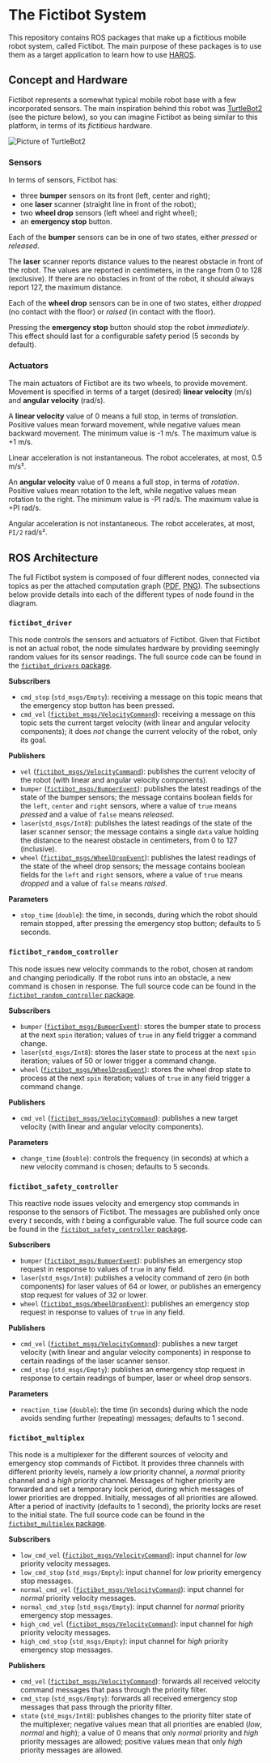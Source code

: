 # The Fictibot System

This repository contains ROS packages that make up a fictitious mobile robot system, called Fictibot.
The main purpose of these packages is to use them as a target application to learn how to use [HAROS](https://github.com/git-afsantos/haros).

## Concept and Hardware

Fictibot represents a somewhat typical mobile robot base with a few incorporated sensors.
The main inspiration behind this robot was [TurtleBot2](https://www.turtlebot.com/turtlebot2/) (see the picture below), so you can imagine Fictibot as being similar to this platform, in terms of its *fictitious* hardware.

![Picture of TurtleBot2](https://www.turtlebot.com/assets/images/turtlebot2e.png)

### Sensors

In terms of sensors, Fictibot has:

- three **bumper** sensors on its front (left, center and right);
- one **laser** scanner (straight line in front of the robot);
- two **wheel drop** sensors (left wheel and right wheel);
- an **emergency stop** button.

Each of the **bumper** sensors can be in one of two states, either *pressed* or *released*.

The **laser** scanner reports distance values to the nearest obstacle in front of the robot.
The values are reported in centimeters, in the range from 0 to 128 (exclusive).
If there are no obstacles in front of the robot, it should always report 127, the maximum distance.

Each of the **wheel drop** sensors can be in one of two states, either *dropped* (no contact with the floor) or *raised* (in contact with the floor).

Pressing the **emergency stop** button should stop the robot *immediately*.
This effect should last for a configurable safety period (5 seconds by default).

### Actuators

The main actuators of Fictibot are its two wheels, to provide movement.
Movement is specified in terms of a target (desired) **linear velocity** (m/s) and **angular velocity** (rad/s).

A **linear velocity** value of 0 means a full stop, in terms of *translation*.
Positive values mean forward movement, while negative values mean backward movement.
The minimum value is -1 m/s. The maximum value is +1 m/s.

Linear acceleration is not instantaneous.
The robot accelerates, at most, 0.5 m/s².

An **angular velocity** value of 0 means a full stop, in terms of *rotation*.
Positive values mean rotation to the left, while negative values mean rotation to the right.
The minimum value is -PI rad/s. The maximum value is +PI rad/s.

Angular acceleration is not instantaneous.
The robot accelerates, at most, `PI/2` rad/s².

## ROS Architecture

The full Fictibot system is composed of four different nodes, connected via topics as per the attached computation graph ([PDF](https://github.com/git-afsantos/haros_tutorials/blob/master/docs/fictibot.pdf), [PNG](https://raw.githubusercontent.com/git-afsantos/haros_tutorials/master/docs/fictibot.png)).
The subsections below provide details into each of the different types of node found in the diagram.


### `fictibot_driver`

This node controls the sensors and actuators of Fictibot.
Given that Fictibot is not an actual robot, the node simulates hardware by providing seemingly random values for its sensor readings.
The full source code can be found in the [`fictibot_drivers` package](https://github.com/git-afsantos/haros_tutorials/tree/master/src/fictibot_drivers).

**Subscribers**

- `cmd_stop` (`std_msgs/Empty`): receiving a message on this topic means that the emergency stop button has been pressed.
- `cmd_vel` ([`fictibot_msgs/VelocityCommand`](https://github.com/git-afsantos/haros_tutorials/blob/master/src/fictibot_msgs/msg/VelocityCommand.msg)): receiving a message on this topic sets the current target velocity (with linear and angular velocity components); it does *not* change the current velocity of the robot, only its goal.

**Publishers**

- `vel` ([`fictibot_msgs/VelocityCommand`](https://github.com/git-afsantos/haros_tutorials/blob/master/src/fictibot_msgs/msg/VelocityCommand.msg)): publishes the current velocity of the robot (with linear and angular velocity components).
- `bumper` ([`fictibot_msgs/BumperEvent`](https://github.com/git-afsantos/haros_tutorials/blob/master/src/fictibot_msgs/msg/BumperEvent.msg)): publishes the latest readings of the state of the bumper sensors; the message contains boolean fields for the `left`, `center` and `right` sensors, where a value of `true` means *pressed* and a value of `false` means *released*.
- `laser`(`std_msgs/Int8`): publishes the latest readings of the state of the laser scanner sensor; the message contains a single `data` value holding the distance to the nearest obstacle in centimeters, from 0 to 127 (inclusive).
- `wheel` ([`fictibot_msgs/WheelDropEvent`](https://github.com/git-afsantos/haros_tutorials/blob/master/src/fictibot_msgs/msg/WheelDropEvent.msg)): publishes the latest readings of the state of the wheel drop sensors; the message contains boolean fields for the `left` and `right` sensors, where a value of `true` means *dropped* and a value of `false` means *raised*.

**Parameters**

- `stop_time` (`double`): the time, in seconds, during which the robot should remain stopped, after pressing the emergency stop button; defaults to 5 seconds.


### `fictibot_random_controller`

This node issues new velocity commands to the robot, chosen at random and changing periodically.
If the robot runs into an obstacle, a new command is chosen in response.
The full source code can be found in the [`fictibot_random_controller` package](https://github.com/git-afsantos/haros_tutorials/tree/master/src/fictibot_random_controller).

**Subscribers**

- `bumper` ([`fictibot_msgs/BumperEvent`](https://github.com/git-afsantos/haros_tutorials/blob/master/src/fictibot_msgs/msg/BumperEvent.msg)): stores the bumper state to process at the next `spin` iteration; values of `true` in any field trigger a command change.
- `laser`(`std_msgs/Int8`): stores the laser state to process at the next `spin` iteration; values of 50 or lower trigger a command change.
- `wheel` ([`fictibot_msgs/WheelDropEvent`](https://github.com/git-afsantos/haros_tutorials/blob/master/src/fictibot_msgs/msg/WheelDropEvent.msg)): stores the wheel drop state to process at the next `spin` iteration; values of `true` in any field trigger a command change.

**Publishers**

- `cmd_vel` ([`fictibot_msgs/VelocityCommand`](https://github.com/git-afsantos/haros_tutorials/blob/master/src/fictibot_msgs/msg/VelocityCommand.msg)): publishes a new target velocity (with linear and angular velocity components).

**Parameters**

- `change_time` (`double`): controls the frequency (in seconds) at which a new velocity command is chosen; defaults to 5 seconds.


### `fictibot_safety_controller`

This reactive node issues velocity and emergency stop commands in response to the sensors of Fictibot.
The messages are published only once every *t* seconds, with *t* being a configurable value.
The full source code can be found in the [`fictibot_safety_controller` package](https://github.com/git-afsantos/haros_tutorials/tree/master/src/fictibot_safety_controller).

**Subscribers**

- `bumper` ([`fictibot_msgs/BumperEvent`](https://github.com/git-afsantos/haros_tutorials/blob/master/src/fictibot_msgs/msg/BumperEvent.msg)): publishes an emergency stop request in response to values of `true` in any field.
- `laser`(`std_msgs/Int8`): publishes a velocity command of zero (in both components) for laser values of 64 or lower, or publishes an emergency stop request for values of 32 or lower.
- `wheel` ([`fictibot_msgs/WheelDropEvent`](https://github.com/git-afsantos/haros_tutorials/blob/master/src/fictibot_msgs/msg/WheelDropEvent.msg)): publishes an emergency stop request in response to values of `true` in any field.

**Publishers**

- `cmd_vel` ([`fictibot_msgs/VelocityCommand`](https://github.com/git-afsantos/haros_tutorials/blob/master/src/fictibot_msgs/msg/VelocityCommand.msg)): publishes a new target velocity (with linear and angular velocity components) in response to certain readings of the laser scanner sensor.
- `cmd_stop` (`std_msgs/Empty`): publishes an emergency stop request in response to certain readings of bumper, laser or wheel drop sensors.

**Parameters**

- `reaction_time` (`double`): the time (in seconds) during which the node avoids sending further (repeating) messages; defaults to 1 second.

### `fictibot_multiplex`

This node is a multiplexer for the different sources of velocity and emergency stop commands of Fictibot.
It provides three channels with different priority levels, namely a *low* priority channel, a *normal* priority channel and a *high* priority channel.
Messages of higher priority are forwarded and set a temporary lock period, during which messages of lower priorities are dropped.
Initially, messages of all priorities are allowed.
After a period of inactivity (defaults to 1 second), the priority locks are reset to the initial state.
The full source code can be found in the [`fictibot_multiplex` package](https://github.com/git-afsantos/haros_tutorials/tree/master/src/fictibot_multiplex).

**Subscribers**

- `low_cmd_vel` ([`fictibot_msgs/VelocityCommand`](https://github.com/git-afsantos/haros_tutorials/blob/master/src/fictibot_msgs/msg/VelocityCommand.msg)): input channel for *low* priority velocity messages.
- `low_cmd_stop` (`std_msgs/Empty`): input channel for *low* priority emergency stop messages.
- `normal_cmd_vel` ([`fictibot_msgs/VelocityCommand`](https://github.com/git-afsantos/haros_tutorials/blob/master/src/fictibot_msgs/msg/VelocityCommand.msg)): input channel for *normal* priority velocity messages.
- `normal_cmd_stop` (`std_msgs/Empty`): input channel for *normal* priority emergency stop messages.
- `high_cmd_vel` ([`fictibot_msgs/VelocityCommand`](https://github.com/git-afsantos/haros_tutorials/blob/master/src/fictibot_msgs/msg/VelocityCommand.msg)): input channel for *high* priority velocity messages.
- `high_cmd_stop` (`std_msgs/Empty`): input channel for *high* priority emergency stop messages.

**Publishers**

- `cmd_vel` ([`fictibot_msgs/VelocityCommand`](https://github.com/git-afsantos/haros_tutorials/blob/master/src/fictibot_msgs/msg/VelocityCommand.msg)): forwards all received velocity command messages that pass through the priority filter.
- `cmd_stop` (`std_msgs/Empty`): forwards all received emergency stop messages that pass through the priority filter.
- `state` (`std_msgs/Int8`): publishes changes to the priority filter state of the multiplexer; negative values mean that all priorities are enabled (*low*, *normal* and *high*); a value of 0 means that only *normal* priority and *high* priority messages are allowed; positive values mean that only *high* priority messages are allowed.
